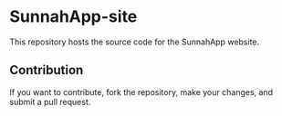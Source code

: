 # SunnahApp-site

This repository hosts the source code for the SunnahApp website.

## Contribution
If you want to contribute, fork the repository, make your changes, and submit a pull request.